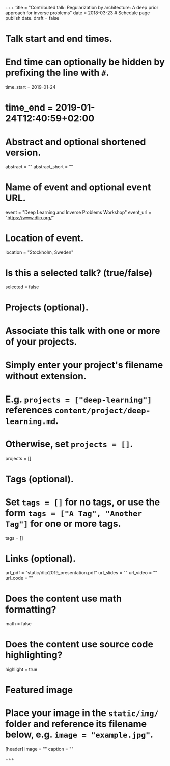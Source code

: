 +++
title = "Contributed talk: Regularization by architecture: A deep prior approach for inverse problems"
date = 2018-03-23  # Schedule page publish date.
draft = false

# Talk start and end times.
#   End time can optionally be hidden by prefixing the line with `#`.
time_start = 2019-01-24
# time_end = 2019-01-24T12:40:59+02:00

# Abstract and optional shortened version.
abstract = ""
abstract_short = ""

# Name of event and optional event URL.
event = "Deep Learning and Inverse Problems Workshop"
event_url = "https://www.dlip.org/"

# Location of event.
location = "Stockholm, Sweden"

# Is this a selected talk? (true/false)
selected = false

# Projects (optional).
#   Associate this talk with one or more of your projects.
#   Simply enter your project's filename without extension.
#   E.g. `projects = ["deep-learning"]` references `content/project/deep-learning.md`.
#   Otherwise, set `projects = []`.
projects = []

# Tags (optional).
#   Set `tags = []` for no tags, or use the form `tags = ["A Tag", "Another Tag"]` for one or more tags.
tags = []

# Links (optional).
url_pdf = "static/dlip2019_presentation.pdf"
url_slides = ""
url_video = ""
url_code = ""

# Does the content use math formatting?
math = false

# Does the content use source code highlighting?
highlight = true

# Featured image
# Place your image in the `static/img/` folder and reference its filename below, e.g. `image = "example.jpg"`.
[header]
image = ""
caption = ""

+++